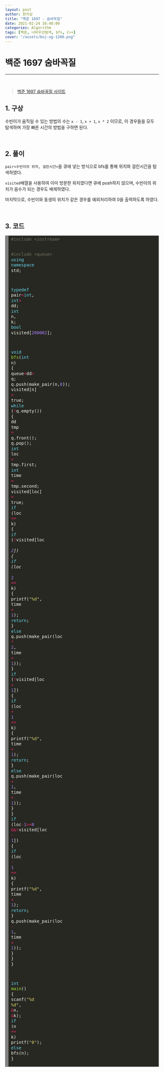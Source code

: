 ```yaml
---
layout: post
author: 한지상
title: "백준 1697 - 숨바꼭질"
date: 2021-02-24 16:40:00
categories: Algorithm
tags: [백준, 너비우선탐색, bfs, C++]
cover: "/assets/boj-og-1200.png"
---
```


# 백준 1697 숨바꼭질
---

<br>

> [백준 1697 숨바꼭질 사이트](https://www.acmicpc.net/problem/1697)


## 1. 구상

수빈이가 움직일 수 있는 방법의 수는 `x - 1`, `x + 1`, `x * 2` 이므로, 이 경우들을 모두 탐색하며 가장 빠른 시간의 방법을 구하면 된다.

<br>

## 2. 풀이

`pair<수빈이의 위치, 걸린시간>`을 큐에 넣는 방식으로 bfs를 통해 위치와 걸린시간을 탐색하였다.

`visited`배열을 사용하여 이미 방문한 위치였다면 큐에 push하지 않으며, 수빈이의 위치가 음수가 되는 경우도 배제하였다.

마지막으로, 수빈이와 동생의 위치가 같은 경우를 예외처리하여 0을 출력하도록 하였다.

<br>

## 3. 코드

<!-- HTML generated using hilite.me --><div style="background: #272822; overflow:auto;width:auto;border:solid gray;border-width:.1em .1em .1em .8em;padding:.2em .6em;"><pre style="margin: 0; line-height: 125%"><span style="color: #75715e">#include &lt;iostream&gt;</span>
<span style="color: #75715e">#include &lt;queue&gt;</span>
<span style="color: #66d9ef">using</span> <span style="color: #66d9ef">namespace</span> <span style="color: #f8f8f2">std;</span>

<span style="color: #66d9ef">typedef</span> <span style="color: #f8f8f2">pair</span><span style="color: #f92672">&lt;</span><span style="color: #66d9ef">int</span><span style="color: #f8f8f2">,</span> <span style="color: #66d9ef">int</span><span style="color: #f92672">&gt;</span> <span style="color: #f8f8f2">dd;</span>
<span style="color: #66d9ef">int</span> <span style="color: #f8f8f2">n,</span> <span style="color: #f8f8f2">k;</span>
<span style="color: #66d9ef">bool</span> <span style="color: #f8f8f2">visited[</span><span style="color: #ae81ff">200002</span><span style="color: #f8f8f2">];</span>

<span style="color: #66d9ef">void</span> <span style="color: #a6e22e">bfs</span><span style="color: #f8f8f2">(</span><span style="color: #66d9ef">int</span> <span style="color: #f8f8f2">n)</span>
<span style="color: #f8f8f2">{</span>
	<span style="color: #f8f8f2">queue</span><span style="color: #f92672">&lt;</span><span style="color: #f8f8f2">dd</span><span style="color: #f92672">&gt;</span> <span style="color: #f8f8f2">q;</span>
	<span style="color: #f8f8f2">q.push(make_pair(n,</span><span style="color: #ae81ff">0</span><span style="color: #f8f8f2">));</span>
	<span style="color: #f8f8f2">visited[n]</span> <span style="color: #f92672">=</span> <span style="color: #f8f8f2">true;</span>
	<span style="color: #66d9ef">while</span> <span style="color: #f8f8f2">(</span><span style="color: #f92672">!</span><span style="color: #f8f8f2">q.empty())</span>
	<span style="color: #f8f8f2">{</span>
		<span style="color: #f8f8f2">dd</span> <span style="color: #f8f8f2">tmp</span> <span style="color: #f92672">=</span> <span style="color: #f8f8f2">q.front();</span>
		<span style="color: #f8f8f2">q.pop();</span>
		<span style="color: #66d9ef">int</span> <span style="color: #f8f8f2">loc</span> <span style="color: #f92672">=</span> <span style="color: #f8f8f2">tmp.first;</span>
		<span style="color: #66d9ef">int</span> <span style="color: #f8f8f2">time</span> <span style="color: #f92672">=</span> <span style="color: #f8f8f2">tmp.second;</span>
		<span style="color: #f8f8f2">visited[loc]</span> <span style="color: #f92672">=</span> <span style="color: #f8f8f2">true;</span>
		<span style="color: #66d9ef">if</span> <span style="color: #f8f8f2">(loc</span> <span style="color: #f92672">&lt;=</span> <span style="color: #f8f8f2">k)</span>
		<span style="color: #f8f8f2">{</span>
			<span style="color: #66d9ef">if</span> <span style="color: #f8f8f2">(</span><span style="color: #f92672">!</span><span style="color: #f8f8f2">visited[loc</span> <span style="color: #f92672">*</span> <span style="color: #ae81ff">2</span><span style="color: #f8f8f2">])</span>
			<span style="color: #f8f8f2">{</span>
				<span style="color: #66d9ef">if</span> <span style="color: #f8f8f2">(loc</span> <span style="color: #f92672">*</span> <span style="color: #ae81ff">2</span> <span style="color: #f92672">==</span> <span style="color: #f8f8f2">k)</span>
				<span style="color: #f8f8f2">{</span>
					<span style="color: #f8f8f2">printf(</span><span style="color: #e6db74">&quot;%d&quot;</span><span style="color: #f8f8f2">,</span> <span style="color: #f8f8f2">time</span> <span style="color: #f92672">+</span> <span style="color: #ae81ff">1</span><span style="color: #f8f8f2">);</span>
					<span style="color: #66d9ef">return</span><span style="color: #f8f8f2">;</span>
				<span style="color: #f8f8f2">}</span>
				<span style="color: #66d9ef">else</span> <span style="color: #f8f8f2">q.push(make_pair(loc</span> <span style="color: #f92672">*</span> <span style="color: #ae81ff">2</span><span style="color: #f8f8f2">,</span> <span style="color: #f8f8f2">time</span> <span style="color: #f92672">+</span> <span style="color: #ae81ff">1</span><span style="color: #f8f8f2">));</span>
			<span style="color: #f8f8f2">}</span>
			<span style="color: #66d9ef">if</span> <span style="color: #f8f8f2">(</span><span style="color: #f92672">!</span><span style="color: #f8f8f2">visited[loc</span> <span style="color: #f92672">+</span> <span style="color: #ae81ff">1</span><span style="color: #f8f8f2">])</span>
			<span style="color: #f8f8f2">{</span>
				<span style="color: #66d9ef">if</span> <span style="color: #f8f8f2">(loc</span> <span style="color: #f92672">+</span> <span style="color: #ae81ff">1</span> <span style="color: #f92672">==</span> <span style="color: #f8f8f2">k)</span>
				<span style="color: #f8f8f2">{</span>
					<span style="color: #f8f8f2">printf(</span><span style="color: #e6db74">&quot;%d&quot;</span><span style="color: #f8f8f2">,</span> <span style="color: #f8f8f2">time</span> <span style="color: #f92672">+</span> <span style="color: #ae81ff">1</span><span style="color: #f8f8f2">);</span>
					<span style="color: #66d9ef">return</span><span style="color: #f8f8f2">;</span>
				<span style="color: #f8f8f2">}</span>
				<span style="color: #66d9ef">else</span> <span style="color: #f8f8f2">q.push(make_pair(loc</span> <span style="color: #f92672">+</span> <span style="color: #ae81ff">1</span><span style="color: #f8f8f2">,</span> <span style="color: #f8f8f2">time</span> <span style="color: #f92672">+</span> <span style="color: #ae81ff">1</span><span style="color: #f8f8f2">));</span>
			<span style="color: #f8f8f2">}</span>
		<span style="color: #f8f8f2">}</span>
		<span style="color: #66d9ef">if</span> <span style="color: #f8f8f2">(loc</span><span style="color: #f92672">-</span><span style="color: #ae81ff">1</span><span style="color: #f92672">&gt;=</span><span style="color: #ae81ff">0</span> <span style="color: #f92672">&amp;&amp;!</span><span style="color: #f8f8f2">visited[loc</span> <span style="color: #f92672">-</span> <span style="color: #ae81ff">1</span><span style="color: #f8f8f2">])</span>
		<span style="color: #f8f8f2">{</span>
			<span style="color: #66d9ef">if</span> <span style="color: #f8f8f2">(loc</span> <span style="color: #f92672">-</span> <span style="color: #ae81ff">1</span> <span style="color: #f92672">==</span> <span style="color: #f8f8f2">k)</span>
			<span style="color: #f8f8f2">{</span>
				<span style="color: #f8f8f2">printf(</span><span style="color: #e6db74">&quot;%d&quot;</span><span style="color: #f8f8f2">,</span> <span style="color: #f8f8f2">time</span> <span style="color: #f92672">+</span> <span style="color: #ae81ff">1</span><span style="color: #f8f8f2">);</span>
				<span style="color: #66d9ef">return</span><span style="color: #f8f8f2">;</span>
			<span style="color: #f8f8f2">}</span>
			<span style="color: #f8f8f2">q.push(make_pair(loc</span> <span style="color: #f92672">-</span> <span style="color: #ae81ff">1</span><span style="color: #f8f8f2">,</span> <span style="color: #f8f8f2">time</span> <span style="color: #f92672">+</span> <span style="color: #ae81ff">1</span><span style="color: #f8f8f2">));</span>
		<span style="color: #f8f8f2">}</span>
	<span style="color: #f8f8f2">}</span>
<span style="color: #f8f8f2">}</span>

<span style="color: #66d9ef">int</span> <span style="color: #a6e22e">main</span><span style="color: #f8f8f2">()</span>
<span style="color: #f8f8f2">{</span>
	<span style="color: #f8f8f2">scanf(</span><span style="color: #e6db74">&quot;%d %d&quot;</span><span style="color: #f8f8f2">,</span> <span style="color: #f92672">&amp;</span><span style="color: #f8f8f2">n,</span> <span style="color: #f92672">&amp;</span><span style="color: #f8f8f2">k);</span>
	<span style="color: #66d9ef">if</span> <span style="color: #f8f8f2">(n</span> <span style="color: #f92672">==</span> <span style="color: #f8f8f2">k)</span> <span style="color: #f8f8f2">printf(</span><span style="color: #e6db74">&quot;0&quot;</span><span style="color: #f8f8f2">);</span>
	<span style="color: #66d9ef">else</span> <span style="color: #f8f8f2">bfs(n);</span>
<span style="color: #f8f8f2">}</span>
</pre></div>
